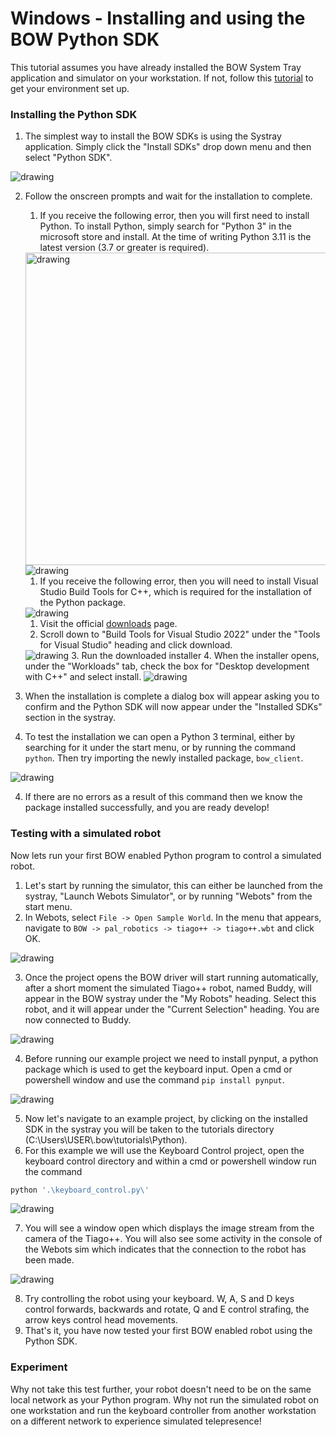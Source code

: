 # Windows - Installing and using the BOW Python SDK

This tutorial assumes you have already installed the BOW System Tray application and simulator on your workstation. If not, follow this [tutorial](https://github.com/bowltd/SDK-Tutorials/blob/main/Windows%20-%20Setting%20up%20your%20BOW%20developer%20environment.md) to get your environment set up.

### Installing the Python SDK
1. The simplest way to install the BOW SDKs is using the Systray application. Simply click the "Install SDKs" drop down menu and then select "Python SDK".
<img src="Screenshots/windows-python-sdk/1-image.png" alt="drawing"/>

2. Follow the onscreen prompts and wait for the installation to complete.
    1. If you receive the following error, then you will first need to install Python. To install Python, simply search for "Python 3" in the microsoft store and install. At the time of writing Python 3.11 is the latest version (3.7 or greater is required).
    <img src="Screenshots/windows-python-sdk/2-image.png" alt="drawing" width="500"/>
    <img src="Screenshots/windows-python-sdk/3-image.png" alt="drawing"/>

   1. If you receive the following error, then you will need to install Visual Studio Build Tools for C++, which is required for the installation of the Python package.
   <img src="Screenshots/windows-python-sdk/4-image.png" alt="drawing"/>

      1. Visit the official [downloads](https://visualstudio.microsoft.com/downloads/?q=build+tools) page.
      2. Scroll down to "Build Tools for Visual Studio 2022" under the "Tools for Visual Studio" heading and click download.
      <img src="Screenshots/windows-python-sdk/5-image.png" alt="drawing"/>
      3. Run the downloaded installer
      4. When the installer opens, under the "Workloads" tab, check the box for "Desktop development with C++" and select install.
      <img src="Screenshots/windows-python-sdk/6-image.png" alt="drawing"/>

3. When the installation is complete a dialog box will appear asking you to confirm and the Python SDK will now appear under the "Installed SDKs" section in the systray.
4. To test the installation we can open a Python 3 terminal, either by searching for it under the start menu, or by running the command `python`. Then try importing the newly installed package, `bow_client`.
<img src="Screenshots/windows-python-sdk/7-image.png" alt="drawing"/>

4. If there are no errors as a result of this command then we know the package installed successfully, and you are ready develop!

### Testing with a simulated robot
Now lets run your first BOW enabled Python program to control a simulated robot.

1. Let's start by running the simulator, this can either be launched from the systray, "Launch Webots Simulator", or by running "Webots" from the start menu.
2. In Webots, select `File -> Open Sample World`. In the menu that appears, navigate to `BOW -> pal_robotics -> tiago++ -> tiago++.wbt` and click OK.
<img src="Screenshots/linux-setup/9-image.png" alt="drawing"/>

3. Once the project opens the BOW driver will start running automatically, after a short moment the simulated Tiago++ robot, named Buddy, will appear in the BOW systray under the "My Robots" heading. Select this robot, and it will appear under the "Current Selection" heading. You are now connected to Buddy.
<img src="Screenshots/windows-python-sdk/8-image.png" alt="drawing"/>

4. Before running our example project we need to install pynput, a python package which is used to get the keyboard input. Open a cmd or powershell window and use the command `pip install pynput`.
<img src="Screenshots/windows-python-sdk/9-image.png" alt="drawing"/>

5. Now let's navigate to an example project, by clicking on the installed SDK in the systray you will be taken to the tutorials directory (C:\Users\USER\\.bow\tutorials\Python\).
6. For this example we will use the Keyboard Control project, open the keyboard control directory and within a cmd or powershell window run the command

```bash
python '.\keyboard_control.py\'
```
<img src="Screenshots/windows-python-sdk/10-image.png" alt="drawing"/>

7. You will see a window open which displays the image stream from the camera of the Tiago++. You will also see some activity in the console of the Webots sim which indicates that the connection to the robot has been made.
<img src="Screenshots/windows-python-sdk/11-image.png" alt="drawing"/>

8. Try controlling the robot using your keyboard. W, A, S and D keys control forwards, backwards and rotate, Q and E control strafing, the arrow keys control head movements.
9. That's it, you have now tested your first BOW enabled robot using the Python SDK.

### Experiment
Why not take this test further, your robot doesn't need to be on the same local network as your Python program. Why not run the simulated robot on one workstation and run the keyboard controller from another workstation on a different network to experience simulated telepresence!
